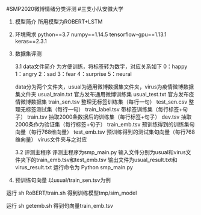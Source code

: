 #SMP2020微博情绪分类评测
#三支小队安徽大学

1. 模型简介
所用模型为ROBERT+LSTM

2. 环境需求
python==3.7
numpy==1.14.5
tensorflow-gpu==1.13.1
keras==2.3.1

3. 数据集评测

   3.1 data文件简介
   为方便训练，将标签转为数字，对应关系如下
   0：happy
   1：angry
   2：sad
   3：fear
   4：surprise
   5：neural

   data分为两个文件夹，usual为通用微博数据集文件夹，virus为疫情微博数据集文件夹
   usual_train.txt    官方发布通用微博训练集
   usual_test.txt    官方发布疫情微博数据集
   train_sen.tsv    整理无标签训练集（每行一句）
   test_sen.csv    整理无标签测试集（每行一句）
   train_label.tsv    带标签训练集（每行标签+句子）
   train.tsv    抽取2000条数据后的训练集（每行标签+句子）
   dev.tsv    抽取2000条作为验证集（每行标签+句子）
   train_emb.tsv    预训练得到的训练集句向量（每行768维向量）
   test_emb.tsv    预训练得到的测试集句向量（每行768维向量）
   virus文件夹与之对应

   3.2 评测主程序
   评测主程序为smp_main.py
   输入文件分别为usual和virus文件夹下的train_emb.tsv和test_emb.tsv
   输出文件为usual_result.txt和virus_result.txt
   运行命令为
   Python smp_main.py

4. 预训练句向量
以usual/train_sen.tsv为例

运行
sh RoBERT/train.sh
得到训练模型tmp/sim_model

运行
sh getemb.sh
得到句向量train_emb.tsv
